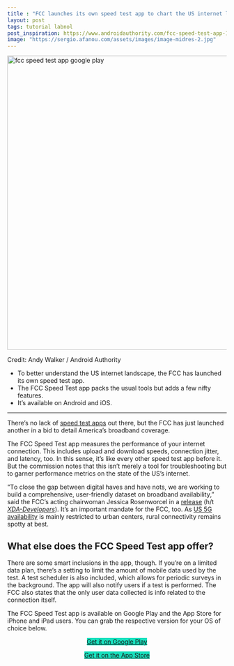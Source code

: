 ```yaml
---
title : "FCC launches its own speed test app to chart the US internet landscape"
layout: post
tags: tutorial labnol
post_inspiration: https://www.androidauthority.com/fcc-speed-test-app-1217367/
image: "https://sergio.afanou.com/assets/images/image-midres-2.jpg"
---
```


<p><html><body><img class="size-large wp-image-1217373 noname aa-img" title="fcc speed test app google play" src="https://cdn57.androidauthority.net/wp-content/uploads/2021/04/fcc-speed-test-app-google-play-1200x675.jpg" alt="fcc speed test app google play" width="1200" height="675" data-attachment-id="1217373" srcset="https://cdn57.androidauthority.net/wp-content/uploads/2021/04/fcc-speed-test-app-google-play-1200x675.jpg 1200w, https://cdn57.androidauthority.net/wp-content/uploads/2021/04/fcc-speed-test-app-google-play-300x170.jpg 300w, https://cdn57.androidauthority.net/wp-content/uploads/2021/04/fcc-speed-test-app-google-play-768x432.jpg 768w, https://cdn57.androidauthority.net/wp-content/uploads/2021/04/fcc-speed-test-app-google-play-1536x864.jpg 1536w, https://cdn57.androidauthority.net/wp-content/uploads/2021/04/fcc-speed-test-app-google-play-16x9.jpg 16w, https://cdn57.androidauthority.net/wp-content/uploads/2021/04/fcc-speed-test-app-google-play-32x18.jpg 32w, https://cdn57.androidauthority.net/wp-content/uploads/2021/04/fcc-speed-test-app-google-play-28x16.jpg 28w, https://cdn57.androidauthority.net/wp-content/uploads/2021/04/fcc-speed-test-app-google-play-56x32.jpg 56w, https://cdn57.androidauthority.net/wp-content/uploads/2021/04/fcc-speed-test-app-google-play-64x36.jpg 64w, https://cdn57.androidauthority.net/wp-content/uploads/2021/04/fcc-speed-test-app-google-play-712x400.jpg 712w, https://cdn57.androidauthority.net/wp-content/uploads/2021/04/fcc-speed-test-app-google-play-1000x563.jpg 1000w, https://cdn57.androidauthority.net/wp-content/uploads/2021/04/fcc-speed-test-app-google-play-792x446.jpg 792w, https://cdn57.androidauthority.net/wp-content/uploads/2021/04/fcc-speed-test-app-google-play-1280x720.jpg 1280w, https://cdn57.androidauthority.net/wp-content/uploads/2021/04/fcc-speed-test-app-google-play-840x472.jpg 840w, https://cdn57.androidauthority.net/wp-content/uploads/2021/04/fcc-speed-test-app-google-play-1340x754.jpg 1340w, https://cdn57.androidauthority.net/wp-content/uploads/2021/04/fcc-speed-test-app-google-play-770x433.jpg 770w, https://cdn57.androidauthority.net/wp-content/uploads/2021/04/fcc-speed-test-app-google-play-356x200.jpg 356w, https://cdn57.androidauthority.net/wp-content/uploads/2021/04/fcc-speed-test-app-google-play-675x380.jpg 675w, https://cdn57.androidauthority.net/wp-content/uploads/2021/04/fcc-speed-test-app-google-play.jpg 1920w" sizes="(max-width: 1200px) 100vw, 1200px" /></p>
<div class="aa-img-source-credit">
<div class="aa-img-source-and-credit full">
<div class="aa-img-credit text-right"><span>Credit: </span>Andy Walker / Android Authority</div>
</div>
</div>
<div class="aa_tldr_text">
<ul>
<li>To better understand the US internet landscape, the FCC has launched its own speed test app.</li>
<li>The FCC Speed Test app packs the usual tools but adds a few nifty features.</li>
<li>It&#8217;s available on Android and iOS.</li>
</ul>
</div><hr>
<p>There&#8217;s no lack of <a href="https://www.androidauthority.com/best-speed-test-apps-android-1212768/" target="_blank" rel="noopener">speed test apps</a> out there, but the FCC has just launched another in a bid to detail America&#8217;s broadband coverage.</p>
<p>The FCC Speed Test app measures the performance of your internet connection. This includes upload and download speeds, connection jitter, and latency, too. In this sense, it&#8217;s like every other speed test app before it. But the commission notes that this isn&#8217;t merely a tool for troubleshooting but to garner performance metrics on the state of the US&#8217;s internet.</p>
<p>&#8220;T<span dir="ltr">o close the gap between digital haves and have nots, we are working to build a </span><span dir="ltr">comprehensive, user-friendly dataset on broadband availability</span>,&#8221; said the FCC&#8217;s acting chairwoman Jessica Rosenworcel in a <a href="https://docs.fcc.gov/public/attachments/DOC-371522A1.pdf" target="_blank" rel="noopener">release</a> (h/t <a href="https://www.xda-developers.com/fcc-speed-test-app-android-ios/" target="_blank" rel="noopener"><em>XDA-Developers</em></a>). It&#8217;s an important mandate for the FCC, too. As <a href="https://www.androidauthority.com/where-is-5g-available-in-the-us-1140484/" target="_blank" rel="noopener">US 5G availability</a> is mainly restricted to urban centers, rural connectivity remains spotty at best.</p>
<h2>What else does the FCC Speed Test app offer?</h2>
<p>There are some smart inclusions in the app, though. If you&#8217;re on a limited data plan, there&#8217;s a setting to limit the amount of mobile data used by the test. A test scheduler is also included, which allows for periodic surveys in the background. The app will also notify users if a test is performed. The FCC also states that the only user data collected is info related to the connection itself.</p>
<p>The FCC Speed Test app is available on Google Play and the App Store for iPhone and iPad users. You can grab the respective version for your OS of choice below.</p>
<p style="text-align: center;"><a class="aa_button cbs_button add-active cbs_icon cbs-google-play" style="background-color: #18e0bd;" target="_blank" rel="nofollow noopener" href="https://andauth.co/k1mmPr">Get it on Google Play</a></p>
<p style="text-align: center;"><a class="aa_button cbs_button add-active cbs_icon cbs-apple" style="background-color: #18e0bd;" target="_blank" rel="nofollow noopener" href="https://andauth.co/EGw5c8">Get it on the App Store</a></p>
</body></html></p>
